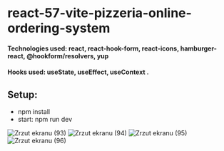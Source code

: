 # react-57-vite-pizzeria-online-ordering-system
#### Technologies used: react, react-hook-form, react-icons, hamburger-react, @hookform/resolvers, yup
#### Hooks used: useState, useEffect, useContext .
## Setup:
* npm install
* start: npm run dev

![Zrzut ekranu (93)](https://user-images.githubusercontent.com/61388692/218564838-698826a3-5a9c-45fe-9b8d-5746c4c0c8ed.jpg)
![Zrzut ekranu (94)](https://user-images.githubusercontent.com/61388692/218565532-5b3f6601-d648-4906-b865-6641f308b4ea.jpg)
![Zrzut ekranu (95)](https://user-images.githubusercontent.com/61388692/218565922-5444ddf4-5718-49b7-b83d-6b2d08903bdf.jpg)
![Zrzut ekranu (96)](https://user-images.githubusercontent.com/61388692/218566354-3cfc928e-708d-4ae3-aede-4459007bc95f.jpg)
